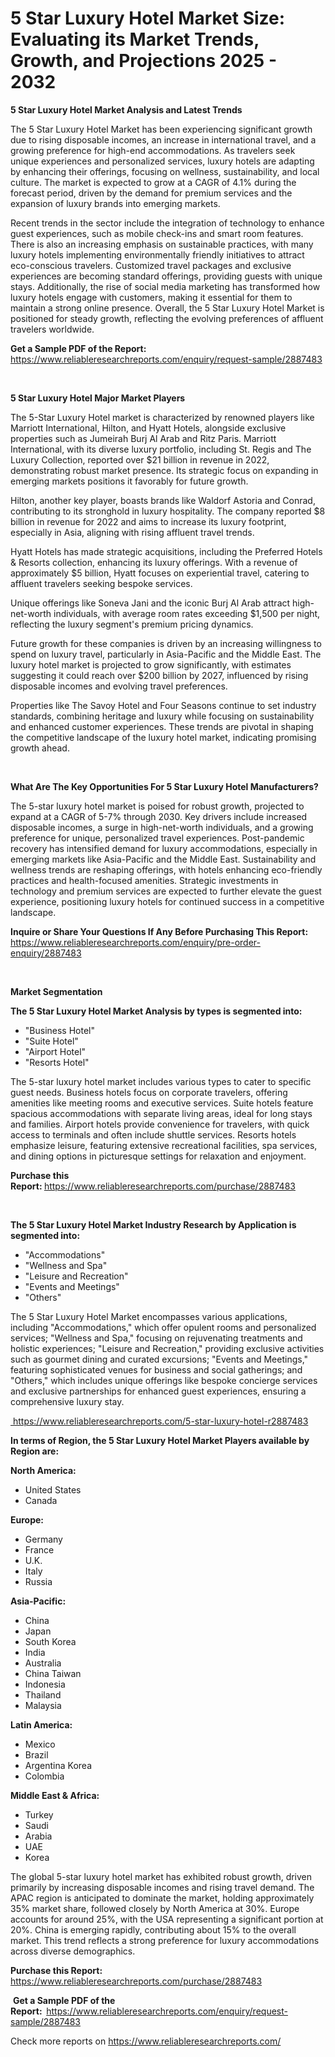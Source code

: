<p><h1>5 Star Luxury Hotel Market Size: Evaluating its Market Trends, Growth, and Projections 2025 - 2032</h1></p><p><strong>5 Star Luxury Hotel Market Analysis and Latest Trends</strong></p>
<p><p>The 5 Star Luxury Hotel Market has been experiencing significant growth due to rising disposable incomes, an increase in international travel, and a growing preference for high-end accommodations. As travelers seek unique experiences and personalized services, luxury hotels are adapting by enhancing their offerings, focusing on wellness, sustainability, and local culture. The market is expected to grow at a CAGR of 4.1% during the forecast period, driven by the demand for premium services and the expansion of luxury brands into emerging markets.</p><p>Recent trends in the sector include the integration of technology to enhance guest experiences, such as mobile check-ins and smart room features. There is also an increasing emphasis on sustainable practices, with many luxury hotels implementing environmentally friendly initiatives to attract eco-conscious travelers. Customized travel packages and exclusive experiences are becoming standard offerings, providing guests with unique stays. Additionally, the rise of social media marketing has transformed how luxury hotels engage with customers, making it essential for them to maintain a strong online presence. Overall, the 5 Star Luxury Hotel Market is positioned for steady growth, reflecting the evolving preferences of affluent travelers worldwide.</p></p>
<p><strong>Get a Sample PDF of the Report:&nbsp;</strong> <a href="https://www.reliableresearchreports.com/enquiry/request-sample/2887483?utm_campaign=2186&utm_medium=2&utm_source=Github&utm_content=ia&utm_term=14032025&utm_id=5-star-luxury-hotel">https://www.reliableresearchreports.com/enquiry/request-sample/2887483</a></p>
<p>&nbsp;</p>
<p><strong>5 Star Luxury Hotel Major Market Players</strong></p>
<p><p>The 5-Star Luxury Hotel market is characterized by renowned players like Marriott International, Hilton, and Hyatt Hotels, alongside exclusive properties such as Jumeirah Burj Al Arab and Ritz Paris. Marriott International, with its diverse luxury portfolio, including St. Regis and The Luxury Collection, reported over $21 billion in revenue in 2022, demonstrating robust market presence. Its strategic focus on expanding in emerging markets positions it favorably for future growth.</p><p>Hilton, another key player, boasts brands like Waldorf Astoria and Conrad, contributing to its stronghold in luxury hospitality. The company reported $8 billion in revenue for 2022 and aims to increase its luxury footprint, especially in Asia, aligning with rising affluent travel trends.</p><p>Hyatt Hotels has made strategic acquisitions, including the Preferred Hotels & Resorts collection, enhancing its luxury offerings. With a revenue of approximately $5 billion, Hyatt focuses on experiential travel, catering to affluent travelers seeking bespoke services.</p><p>Unique offerings like Soneva Jani and the iconic Burj Al Arab attract high-net-worth individuals, with average room rates exceeding $1,500 per night, reflecting the luxury segment's premium pricing dynamics.</p><p>Future growth for these companies is driven by an increasing willingness to spend on luxury travel, particularly in Asia-Pacific and the Middle East. The luxury hotel market is projected to grow significantly, with estimates suggesting it could reach over $200 billion by 2027, influenced by rising disposable incomes and evolving travel preferences.</p><p>Properties like The Savoy Hotel and Four Seasons continue to set industry standards, combining heritage and luxury while focusing on sustainability and enhanced customer experiences. These trends are pivotal in shaping the competitive landscape of the luxury hotel market, indicating promising growth ahead.</p></p>
<p>&nbsp;</p>
<p><strong>What Are The Key Opportunities For 5 Star Luxury Hotel Manufacturers?</strong></p>
<p><p>The 5-star luxury hotel market is poised for robust growth, projected to expand at a CAGR of 5-7% through 2030. Key drivers include increased disposable incomes, a surge in high-net-worth individuals, and a growing preference for unique, personalized travel experiences. Post-pandemic recovery has intensified demand for luxury accommodations, especially in emerging markets like Asia-Pacific and the Middle East. Sustainability and wellness trends are reshaping offerings, with hotels enhancing eco-friendly practices and health-focused amenities. Strategic investments in technology and premium services are expected to further elevate the guest experience, positioning luxury hotels for continued success in a competitive landscape.</p></p>
<p><strong>Inquire or Share Your Questions If Any Before Purchasing This Report:</strong> <a href="https://www.reliableresearchreports.com/enquiry/pre-order-enquiry/2887483?utm_campaign=2186&utm_medium=2&utm_source=Github&utm_content=ia&utm_term=14032025&utm_id=5-star-luxury-hotel">https://www.reliableresearchreports.com/enquiry/pre-order-enquiry/2887483</a></p>
<p>&nbsp;</p>
<p><strong>Market Segmentation</strong></p>
<p><strong>The 5 Star Luxury Hotel Market Analysis by types is segmented into:</strong></p>
<p><ul><li>"Business Hotel"</li><li>"Suite Hotel"</li><li>"Airport Hotel"</li><li>"Resorts Hotel"</li></ul></p>
<p><p>The 5-star luxury hotel market includes various types to cater to specific guest needs. Business hotels focus on corporate travelers, offering amenities like meeting rooms and executive services. Suite hotels feature spacious accommodations with separate living areas, ideal for long stays and families. Airport hotels provide convenience for travelers, with quick access to terminals and often include shuttle services. Resorts hotels emphasize leisure, featuring extensive recreational facilities, spa services, and dining options in picturesque settings for relaxation and enjoyment.</p></p>
<p><strong>Purchase this Report:&nbsp;</strong><a href="https://www.reliableresearchreports.com/purchase/2887483?utm_campaign=2186&utm_medium=2&utm_source=Github&utm_content=ia&utm_term=14032025&utm_id=5-star-luxury-hotel">https://www.reliableresearchreports.com/purchase/2887483</a></p>
<p>&nbsp;</p>
<p><strong>The 5 Star Luxury Hotel Market Industry Research by Application is segmented into:</strong></p>
<p><ul><li>"Accommodations"</li><li>"Wellness and Spa"</li><li>"Leisure and Recreation"</li><li>"Events and Meetings"</li><li>"Others"</li></ul></p>
<p><p>The 5 Star Luxury Hotel Market encompasses various applications, including "Accommodations," which offer opulent rooms and personalized services; "Wellness and Spa," focusing on rejuvenating treatments and holistic experiences; "Leisure and Recreation," providing exclusive activities such as gourmet dining and curated excursions; "Events and Meetings," featuring sophisticated venues for business and social gatherings; and "Others," which includes unique offerings like bespoke concierge services and exclusive partnerships for enhanced guest experiences, ensuring a comprehensive luxury stay.</p></p>
<p><a href="https://www.reliableresearchreports.com/5-star-luxury-hotel-r2887483?utm_campaign=2186&utm_medium=2&utm_source=Github&utm_content=ia&utm_term=14032025&utm_id=5-star-luxury-hotel">&nbsp;https://www.reliableresearchreports.com/5-star-luxury-hotel-r2887483</a></p>
<p><strong>In terms of Region, the 5 Star Luxury Hotel Market Players available by Region are:</strong></p>
<p>
    <p> <strong> North America: </strong>
        <ul>
            <li>United States</li>
            <li>Canada</li>
        </ul>
        </p> 
    <p> <strong> Europe: </strong>
        <ul>
            <li>Germany</li>
            <li>France</li>
            <li>U.K.</li>
            <li>Italy</li>
            <li>Russia</li>
        </ul>
        </p> 
    <p> <strong> Asia-Pacific: </strong>
        <ul>
            <li>China</li>
            <li>Japan</li>
            <li>South Korea</li>
            <li>India</li>
            <li>Australia</li>
            <li>China Taiwan</li>
            <li>Indonesia</li>
            <li>Thailand</li>
            <li>Malaysia</li>
        </ul>
        </p> 
    <p> <strong> Latin America: </strong>
        <ul>
            <li>Mexico</li>
            <li>Brazil</li>
            <li>Argentina Korea</li>
            <li>Colombia</li>
        </ul>
        </p> 
    <p> <strong> Middle East & Africa: </strong>
        <ul>
            <li>Turkey</li>
            <li>Saudi</li>
            <li>Arabia</li>
            <li>UAE</li>
            <li>Korea</li>
        </ul>
    </p>
    </p>
<p><p>The global 5-star luxury hotel market has exhibited robust growth, driven primarily by increasing disposable incomes and rising travel demand. The APAC region is anticipated to dominate the market, holding approximately 35% market share, followed closely by North America at 30%. Europe accounts for around 25%, with the USA representing a significant portion at 20%. China is emerging rapidly, contributing about 15% to the overall market. This trend reflects a strong preference for luxury accommodations across diverse demographics.</p></p>
<p><strong>Purchase this Report: </strong><a href="https://www.reliableresearchreports.com/purchase/2887483?utm_campaign=2186&utm_medium=2&utm_source=Github&utm_content=ia&utm_term=14032025&utm_id=5-star-luxury-hotel">https://www.reliableresearchreports.com/purchase/2887483</a></p>
<p>&nbsp;<strong>Get a Sample PDF of the Report:&nbsp;&nbsp;</strong><a href="https://www.reliableresearchreports.com/enquiry/request-sample/2887483?utm_campaign=2186&utm_medium=2&utm_source=Github&utm_content=ia&utm_term=14032025&utm_id=5-star-luxury-hotel">https://www.reliableresearchreports.com/enquiry/request-sample/2887483</a></p>
<p><strong></strong></p>
<p>Check more reports on <a href="https://www.reliableresearchreports.com/?utm_campaign=2186&utm_medium=2&utm_source=Github&utm_content=ia&utm_term=14032025&utm_id=5-star-luxury-hotel">https://www.reliableresearchreports.com/</a></p>